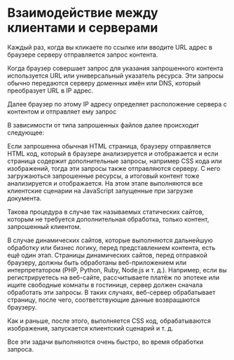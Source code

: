 # Взаимодействие между клиентами и серверами

Каждый раз, когда вы кликаете по ссылке или вводите URL адрес в браузере серверу отправляется запрос контента.

Когда браузер совершает запрос для указания запрошенного контента используется URL или универсальный указатель ресурса. Эти запросы обычно передаются серверу доменных имён или DNS, который преобразует URL в IP адрес.

Далее браузер по этому IP адресу определяет расположение сервера с контентом и отправляет ему запрос

В зависимости от типа запрошенных файлов далее происходит следующее:

Если запрошенна обычная HTML страница, браузеру отправляется HTML код, который в браузере анализируется и отображается и если страница содержит дополнительные запросы, например CSS кода или изображений, тогда эти запросы также отправляются серверу. С него загружаються запрошенные ресурсы, а итоговый контент тоже анализируется и отображается. На этом этапе выполняются все клиентские сценарии на JavaScript запущенные при загрузке документа.

Такова процедура в случае так называемых статических сайтов, которым не требуется дополнительная обработка, только контент, запрошенный клиентом.

В случае динамических сайтов, которые выполняются дальнейшую обработку или бизнес логику, перед представлением контента, есть ещё один этап. Страницы динамических сайтов, перед отправкой браузеру, должны быть обработаны веб-приложением или интерпретатором (PHP, Python, Ruby, Node.js и т. д.). Например, если вы регистрируетесь на веб-сайте, рассчитываете платёж по эпотеке или ищите свободные комнаты в гостинице, сервер должен сначала обработать эти запросы. В таких случаях, веб-сервер обрабатывает страницу, после чего, соответствующие данные возвращаются браузеру.

Как и раньше, после этого, выполняется CSS код, обрабатываются изображения, запускается клиентский сценарий и т. д.

Все эти задачи выполняются очень быстро, во время обработки запроса.